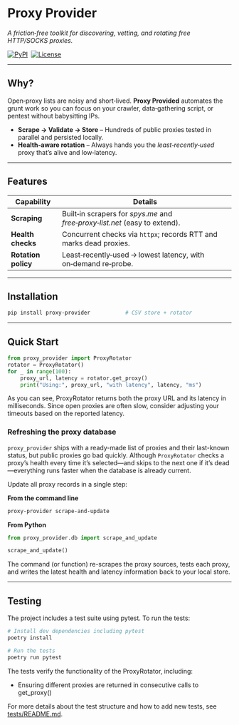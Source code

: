 # Proxy Provider

*A friction‑free toolkit for discovering, vetting, and rotating free HTTP/SOCKS proxies.*

[![PyPI](https://img.shields.io/pypi/v/proxy‑provider.svg)](https://pypi.org/project/proxy‑provider/)  [![License](https://img.shields.io/github/license/your‑org/proxy‑provider)](LICENSE)

---

## Why?

Open‑proxy lists are noisy and short‑lived. **Proxy Provided** automates the grunt work so you can focus on your crawler, data‑gathering script, or pentest without babysitting IPs.

* **Scrape → Validate → Store** – Hundreds of public proxies tested in parallel and persisted locally.
* **Health‑aware rotation** – Always hands you the *least‑recently‑used* proxy that’s alive and low‑latency.

---

## Features

| Capability               | Details                                                                          |
| ------------------------ | -------------------------------------------------------------------------------- |
| **Scraping**             | Built‑in scrapers for *spys.me* and *free‑proxy‑list.net* (easy to extend).      |
| **Health checks**        | Concurrent checks via `httpx`; records RTT and marks dead proxies.               |
| **Rotation policy**      | Least‑recently‑used → lowest latency, with on‑demand re‑probe.           |

---

## Installation

```bash
pip install proxy‑provider           # CSV store + rotator
```

---

## Quick Start

```python
from proxy_provider import ProxyRotator
rotator = ProxyRotator()
for _ in range(100):
    proxy_url, latency = rotator.get_proxy()
    print("Using:", proxy_url, "with latency", latency, "ms")

```

As you can see, ProxyRotator returns both the proxy URL and its latency in milliseconds. Since open proxies are often slow, consider adjusting your timeouts based on the reported latency.

### Refreshing the proxy database

`proxy_provider` ships with a ready-made list of proxies and their last-known status, but public proxies go bad quickly.
Although `ProxyRotator` checks a proxy’s health every time it’s selected—and skips to the next one if it’s dead—everything runs faster when the database is already current.

Update all proxy records in a single step:

**From the command line**

```bash
proxy-provider scrape-and-update
```

**From Python**

```python
from proxy_provider.db import scrape_and_update

scrape_and_update()
```

The command (or function) re-scrapes the proxy sources, tests each proxy, and writes the latest health and latency information back to your local store.

---

## Testing

The project includes a test suite using pytest. To run the tests:

```bash
# Install dev dependencies including pytest
poetry install

# Run the tests
poetry run pytest
```

The tests verify the functionality of the ProxyRotator, including:
- Ensuring different proxies are returned in consecutive calls to get_proxy()

For more details about the test structure and how to add new tests, see [tests/README.md](tests/README.md).
